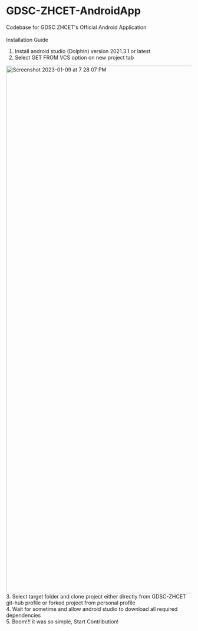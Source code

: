 # GDSC-ZHCET-AndroidApp
Codebase for GDSC ZHCET's Official Android Application
<br><br>Installation Guide
1. Install android studio (Dolphin) version 2021.3.1 or latest
2. Select GET FROM VCS option on new project tab 
<img width="1430" alt="Screenshot 2023-01-09 at 7 28 07 PM" src="https://user-images.githubusercontent.com/91687355/211325379-7271d046-3aec-4b3c-ad90-27ff58e102be.png">
3. Select target folder and clone project either directly from GDSC-ZHCET git-hub profile or forked project from personal profile<br>
4. Wait for sometime and allow android studio to download all required dependencies<br>
5. Boom!!! it was so simple, Start Contribution!
